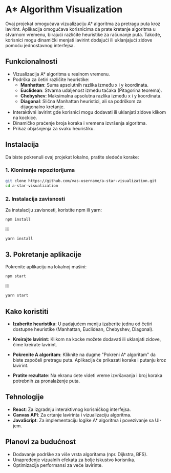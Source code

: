 # A* Algorithm Visualization

Ovaj projekat omogućava vizualizaciju A* algoritma za pretragu puta kroz lavirint. Aplikacija omogućava korisnicima da prate kretanje algoritma u stvarnom vremenu, birajući različite heuristike za računanje puta. Takođe, korisnici mogu dinamički menjati lavirint dodajući ili uklanjajući zidove pomoću jednostavnog interfejsa.

## Funkcionalnosti

- Vizualizacija A* algoritma u realnom vremenu.
- Podrška za četiri različite heuristike:
  - **Manhattan**: Suma apsolutnih razlika između x i y koordinata.
  - **Euclidean**: Stvarna udaljenost između tačaka (Pitagorina teorema).
  - **Chebyshev**: Maksimalna apsolutna razlika između x i y koordinata.
  - **Diagonal**: Slična Manhattan heuristici, ali sa podrškom za dijagonalno kretanje.
- Interaktivni lavirint gde korisnici mogu dodavati ili uklanjati zidove klikom na kockice.
- Dinamičko praćenje broja koraka i vremena izvršenja algoritma.
- Prikaz objašnjenja za svaku heuristiku.

## Instalacija

Da biste pokrenuli ovaj projekat lokalno, pratite sledeće korake:

### 1. Kloniranje repozitorijuma

```bash
git clone https://github.com/vas-username/a-star-visualization.git
cd a-star-visualization
```

### 2. Instalacija zavisnosti

Za instalaciju zavisnosti, koristite npm ili yarn:

```bash 
npm install
```

ili 

```bash
yarn install
```

## 3. Pokretanje aplikacije

Pokrenite aplikaciju na lokalnoj mašini:
```bash 
npm start
```


ili
```bash 
yarn start
```


## Kako koristiti

-  **Izaberite heuristiku**: U padajućem meniju izaberite jednu od četiri dostupne heuristike (Manhattan, Euclidean, Chebyshev, Diagonal).
  
- **Kreirajte lavirint**: Klikom na kocke možete dodavati ili uklanjati zidove, čime kreirate lavirint.
- **Pokrenite A algoritam**: Kliknite na dugme "Pokreni A* algoritam" da biste započeli pretragu puta. Aplikacija će prikazati korake i putanju kroz lavirint.
- **Pratite rezultate**: Na ekranu ćete videti vreme izvršavanja i broj koraka potrebnih za pronalaženje puta.


## Tehnologije

- **React**: 
Za izgradnju interaktivnog korisničkog interfejsa.
- **Canvas API**: 
Za crtanje lavirinta i vizualizaciju algoritma.
- **JavaScript**: 
Za implementaciju logike A* algoritma i povezivanje sa UI-jem.

## Planovi za budućnost

- Dodavanje podrške za više vrsta algoritama (npr. Dijkstra, BFS).
- Unapređenje vizualnih efekata za bolje iskustvo korisnika.
- Optimizacija performansi za veće lavirinte.
